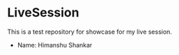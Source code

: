 # LiveSession
This is a test repository for showcase for my live session. 
- Name: Himanshu Shankar

